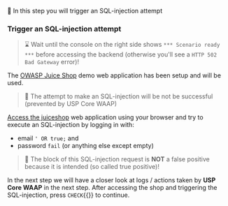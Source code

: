 &#127919; In this step you will trigger an SQL-injection attempt

### Trigger an SQL-injection attempt

> &#8987; Wait until the console on the right side shows `*** Scenario ready ***` before accessing the backend (otherwise you'll see a `HTTP 502 Bad Gateway` error)!

The [OWASP Juice Shop]({{TRAFFIC_HOST1_80}}) demo web application has been setup and will be used.

> &#128270; The attempt to make an SQL-injection will be not be successful (prevented by USP Core WAAP)

[Access the juiceshop]({{TRAFFIC_HOST1_80}}) web application using your browser and try to execute an SQL-injection by logging in with:

* email `' OR true;` and
* password `fail` (or anything else except empty)

> &#128270; The block of this SQL-injection request is **NOT** a false positive because it is intended (so called true positive)!

In the next step we will have a closer look at logs / actions taken by **USP Core WAAP** in the next step. After accessing the shop and triggering the SQL-injection, press `CHECK`{{}} to continue.